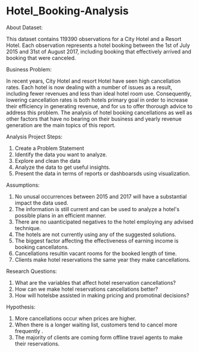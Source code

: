 # Hotel_Booking-Analysis
About Dataset:

This dataset contains 119390 observations for a City Hotel and a Resort Hotel. Each observation represents a hotel booking between the 1st of July 2015 and 31st of August 2017, including booking that effectively arrived and booking that were canceled.

Business Problem:

In recent years, City Hotel and resort Hotel have seen high cancellation rates. Each hotel is now dealing with a number of issues as a result, including fewer revenues and less than ideal hotel room use. Consequently, lowering cancellation rates is both hotels primary goal in order to increase their efficiency in generating revenue, and for us to offer thorough advice to address this problem.
	The analysis of hotel booking cancellations as well as other factors that have no bearing on their business and yearly revenue generation are the main topics of this report.
 
Analysis Project Steps:
1. Create a Problem Statement
2. Identify the data you want to analyze.
3. Explore and clean the data 
4. Analyze the data to get useful insights.
5. Present the data in terms of reports or dashboarsds using visualization.

Assumptions:
1. No unusal occurrences between 2015 and 2017 will have a substantial impact the data used.
2. The information is still current and can be used to analyze a hotel's possible plans in an efficient manner.
3. There are no uaanticipated negatives to the hotel employing any advised technique.
4. The hotels are not currently using any of the suggested solutions.
5. The biggest factor affecting the effectiveness of earning income is booking cancellatons.
6. Cancellations resultin vacant rooms for the booked length of time.
7. Clients make hotel reservations the same year they make cancellations.

Research Questions:

1. What are the variables that affect hotel reservation cancellations?
2. How can we make hotel reservations cancellations better?
3. How will hotelsbe assisted in making pricing and promotinal decisions?

Hypothesis:

1. More cancellations occur when prices are higher.
2. When there is a longer waiting list, customers tend to cancel more frequently .
3. The majority of clients are coming form offline travel agents to make their reservations.

